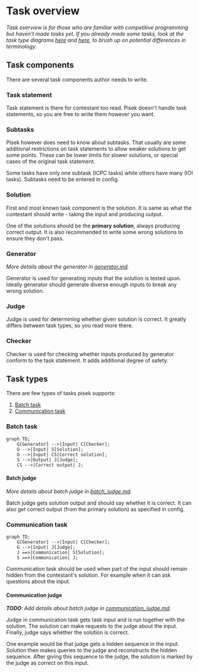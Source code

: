 # Task overview
*Task overview is for those who are familiar with competitive programming but haven't made tasks yet.*
*If you already made some tasks, look at the task type diagrams [here](#batch-task) and [here](#communication-task), to brush up on potential differences in terminology.*

## Task components

There are several task components author needs to write.

### Task statement

Task statement is there for contestant too read.
Pisek doesn't handle task statements, so you are free to write them however you want.

### Subtasks

Pisek however does need to know about subtasks. That usually are some additional restrictions
on task statements to allow weaker solutions to get some points. These can be lower limits
for slower solutions, or special cases of the original task statement.

Some tasks have only one subtask (ICPC tasks) while others have many (IOI tasks).
Subtasks need to be entered in config.

### Solution

First and most known task component is the solution.
It is same as what the contestant should write - taking the input and producing output.

One of the solutions should be the **primary solution**, always producing correct output.
It is also recommended to write some wrong solutions to ensure they don't pass.

### Generator
*More details about the generator in [generator.md](./generator.md).*

Generator is used for generating inputs that the solution is tested upon.
Ideally generator should generate diverse enough inputs to break any wrong solution.

### Judge

Judge is used for determining whether given solution is correct.
It greatly differs between task types, so you read more there.

### Checker

Checker is used for checking whether inputs produced by generator
conform to the task statement. It adds additional degree of safety.

## Task types

There are few types of tasks pisek supports:
1. [Batch task](#batch-task)
2. [Communication task](#communication-task)

### Batch task

```mermaid
graph TD;
    G[Generator] -->|Input| C[Checker];
    G -->|Input| S[Solution];
    G -->|Input| CS[Correct solution];
    S -->|Output| J[Judge];
    CS -->|Correct output| J;
```

#### Batch judge
*More details about batch judge in [batch_judge.md](./batch_judge.md).*

Batch judge gets solution output and should say whether it is correct.
It can also get correct output (from the primary solution) as specified in config.

### Communication task

```mermaid
graph TD;
    G[Generator] -->|Input| C[Checker];
    G -->|Input| J[Judge];
    J ==>|Communication| S[Solution];
    S ==>|Communication| J;
```

Communication task should be used when part of the input should remain hidden
from the contestant's solution. For example when it can ask questions about the input.

#### Communication judge
*__TODO__: Add details about batch judge in [communication_judge.md](./communication_judge.md).*

Judge in communication task gets task input and is run together with the solution.
The solution can make requests to the judge about the input. Finally, judge says
whether the solution is correct.

One example would be that judge gets a hidden sequence in the input.
Solution then makes queries to the judge and reconstructs the hidden sequence.
After giving this sequence to the judge, the solution is marked by the judge
as correct on this input.
